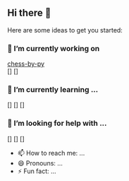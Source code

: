 ## Hi there 👋

[//]: <**fabcode246/fabcode246** is a ✨ _special_ ✨ repository because its `README.md` (this file) appears on your GitHub profile.>

Here are some ideas to get you started:

### 🔭 I’m currently working on 
[chess-by-py](https://github.com/fabcode246)\
[]
[]

### 🌱 I’m currently learning ...
[]
[]
[]

### 🤔 I’m looking for help with ...
[]
[]
[]

- 📫 How to reach me: ...
- 😄 Pronouns: ...
- ⚡ Fun fact: ...
